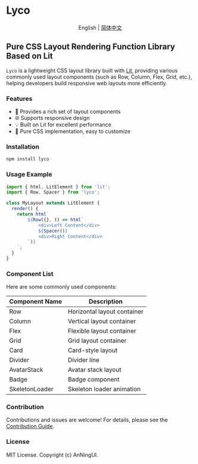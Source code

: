 # Lyco

<p align="center">
    <span> English </span> | <a href="./README.md"> 简体中文 </a>
</p>

## Pure CSS Layout Rendering Function Library Based on Lit

`Lyco` is a lightweight CSS layout library built with [Lit](https://lit.dev), providing various commonly used layout components (such as Row, Column, Flex, Grid, etc.), helping developers build responsive web layouts more efficiently.

### Features

- 🧱 Provides a rich set of layout components
- 🌐 Supports responsive design
- 💡 Built on Lit for excellent performance
- 🎨 Pure CSS implementation, easy to customize

### Installation

```bash
npm install lyco
```

### Usage Example

```ts
import { html, LitElement } from 'lit';
import { Row, Spacer } from 'lyco';

class MyLayout extends LitElement {
  render() {
    return html`
        ${Row({}, () => html`
            <div>Left Content</div>
            ${Spacer()}
            <div>Right Content</div>
        `)}
    `;
  }
}
```

### Component List

Here are some commonly used components:

| Component Name | Description                 |
| -------------- | --------------------------- |
| Row            | Horizontal layout container |
| Column         | Vertical layout container   |
| Flex           | Flexible layout container   |
| Grid           | Grid layout container       |
| Card           | Card-style layout           |
| Divider        | Divider line                |
| AvatarStack    | Avatar stack layout         |
| Badge          | Badge component             |
| SkeletonLoader | Skeleton loader animation   |

### Contribution

Contributions and issues are welcome! For details, please see the [Contribution Guide](https://github.com/AnNingUI/lyco/blob/main/CONTRIBUTING.md).

### License

MIT License. Copyright (c) AnNingUI.